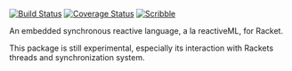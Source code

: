 [![Build Status](https://img.shields.io/travis/florence/reactor/master.svg)](https://travis-ci.org/florence/reactor)
[![Coverage Status](https://codecov.io/github/florence/reactor/reactorage.svg?branch=master)](https://codecov.io/github/florence/reactor?branch=master)
[![Scribble](https://img.shields.io/badge/Docs-Scribble-blue.svg)](http://pkg-build.racket-lang.org/doc/reactor/index.html)

An embedded synchronous reactive language, a la reactiveML, for Racket.

This package is still experimental, especially its interaction with Rackets threads and synchronization system.
